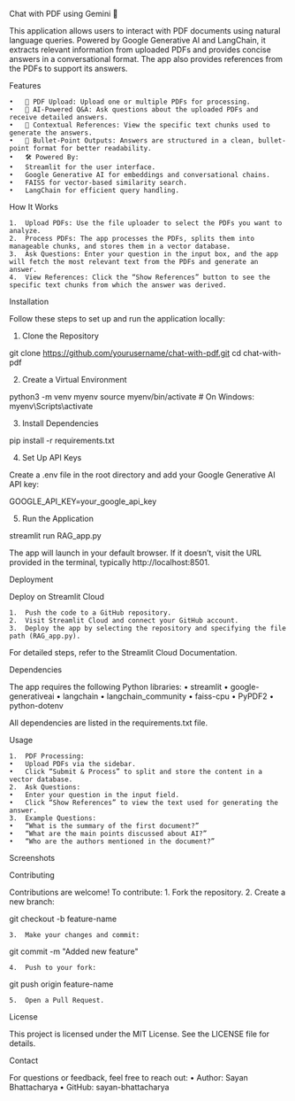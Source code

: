 Chat with PDF using Gemini 💬

This application allows users to interact with PDF documents using natural language queries. Powered by Google Generative AI and LangChain, it extracts relevant information from uploaded PDFs and provides concise answers in a conversational format. The app also provides references from the PDFs to support its answers.

Features

	•	📄 PDF Upload: Upload one or multiple PDFs for processing.
	•	🧠 AI-Powered Q&A: Ask questions about the uploaded PDFs and receive detailed answers.
	•	📑 Contextual References: View the specific text chunks used to generate the answers.
	•	🔗 Bullet-Point Outputs: Answers are structured in a clean, bullet-point format for better readability.
	•	🛠 Powered By:
	•	Streamlit for the user interface.
	•	Google Generative AI for embeddings and conversational chains.
	•	FAISS for vector-based similarity search.
	•	LangChain for efficient query handling.

How It Works

	1.	Upload PDFs: Use the file uploader to select the PDFs you want to analyze.
	2.	Process PDFs: The app processes the PDFs, splits them into manageable chunks, and stores them in a vector database.
	3.	Ask Questions: Enter your question in the input box, and the app will fetch the most relevant text from the PDFs and generate an answer.
	4.	View References: Click the “Show References” button to see the specific text chunks from which the answer was derived.

Installation

Follow these steps to set up and run the application locally:

1. Clone the Repository

git clone https://github.com/yourusername/chat-with-pdf.git
cd chat-with-pdf

2. Create a Virtual Environment

python3 -m venv myenv
source myenv/bin/activate  # On Windows: myenv\Scripts\activate

3. Install Dependencies

pip install -r requirements.txt

4. Set Up API Keys

Create a .env file in the root directory and add your Google Generative AI API key:

GOOGLE_API_KEY=your_google_api_key

5. Run the Application

streamlit run RAG_app.py

The app will launch in your default browser. If it doesn’t, visit the URL provided in the terminal, typically http://localhost:8501.

Deployment

Deploy on Streamlit Cloud

	1.	Push the code to a GitHub repository.
	2.	Visit Streamlit Cloud and connect your GitHub account.
	3.	Deploy the app by selecting the repository and specifying the file path (RAG_app.py).

For detailed steps, refer to the Streamlit Cloud Documentation.

Dependencies

The app requires the following Python libraries:
	•	streamlit
	•	google-generativeai
	•	langchain
	•	langchain_community
	•	faiss-cpu
	•	PyPDF2
	•	python-dotenv

All dependencies are listed in the requirements.txt file.

Usage

	1.	PDF Processing:
	•	Upload PDFs via the sidebar.
	•	Click “Submit & Process” to split and store the content in a vector database.
	2.	Ask Questions:
	•	Enter your question in the input field.
	•	Click “Show References” to view the text used for generating the answer.
	3.	Example Questions:
	•	“What is the summary of the first document?”
	•	“What are the main points discussed about AI?”
	•	“Who are the authors mentioned in the document?”

Screenshots

Contributing

Contributions are welcome! To contribute:
	1.	Fork the repository.
	2.	Create a new branch:

git checkout -b feature-name


	3.	Make your changes and commit:

git commit -m "Added new feature"


	4.	Push to your fork:

git push origin feature-name


	5.	Open a Pull Request.

License

This project is licensed under the MIT License. See the LICENSE file for details.

Contact

For questions or feedback, feel free to reach out:
	•	Author: Sayan Bhattacharya
	•	GitHub: sayan-bhattacharya